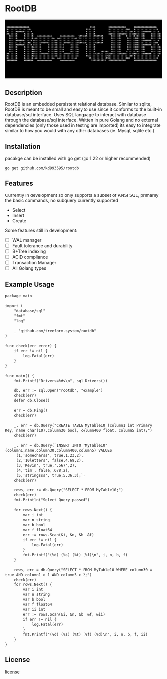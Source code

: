 # RootDB

![Logo](https://github.com/treeform-system/rootdb/blob/main/logo.png "RootDB logo")

## Description

RootDB is an embedded persistent relational database. Similar to sqlite, RootDB is meant to be small and easy to use since it conforms to the built-in database/sql interface. Uses SQL language to interact with database through the database/sql interface. Written in pure Golang and no external dependencies (only those used in testing are imported) its easy to integrate similar to how you would with any other databases (ie. Mysql, sqlite etc.)

## Installation

pacakge can be installed with go get (go 1.22 or higher recommended)
```
go get github.com/kd993595/rootdb
```

## Features

Currently in development so only supports a subset of ANSI SQL, primarily the basic commands, no subquery currently supported
* Select
* Insert
* Create

Some features still in development:
- [ ] WAL manager
- [ ] Fault tolerance and durability
- [ ] B+Tree indexing
- [ ] ACID compliance
- [ ] Transaction Manager
- [ ] All Golang types

## Example Usage

```golang
package main

import (
	"database/sql"
	"fmt"
	"log"

	_ "github.com/treeform-system/rootdb"
)

func check(err error) {
	if err != nil {
		log.Fatal(err)
	}
}

func main() {
	fmt.Printf("Drivers=%#v\n", sql.Drivers())

	db, err := sql.Open("rootdb", "example")
	check(err)
	defer db.Close()

	err = db.Ping()
	check(err)

	_, err = db.Query("CREATE TABLE MyTable10 (column1 int Primary Key, name char(10),column30 bool, column400 float, column5 int);")
	check(err)

	_, err = db.Query(`INSERT INTO "MyTable10" (column1,name,column30,column400,column5) VALUES
	 (1,'somecharss', true,1.23,2),
	 (2,'10letters', false,4.69,2),
	 (3,'Kevin', true,'.567',2),
	 (4,'tim', false,.678,2),
	 (5,'stringsss', true,5.36,3);`)
	check(err)	

	rows, err := db.Query("SELECT * FROM MyTable10;")
	check(err)
	fmt.Println("Select Query passed")

	for rows.Next() {
		var i int
		var n string
		var b bool
		var f float64
		err := rows.Scan(&i, &n, &b, &f)
		if err != nil {
			log.Fatal(err)
		}
		fmt.Printf("(%d) (%s) (%t) (%f)\n", i, n, b, f)
	}

	rows, err = db.Query("SELECT * FROM MyTable10 WHERE column30 = true AND column1 > 1 AND column5 > 2;")
	check(err)
	for rows.Next() {
		var i int
		var n string
		var b bool
		var f float64
		var ii int
		err := rows.Scan(&i, &n, &b, &f, &ii)
		if err != nil {
			log.Fatal(err)
		}
		fmt.Printf("(%d) (%s) (%t) (%f) (%d)\n", i, n, b, f, ii)
	}
}
```

## License
[license](./LICENSE)